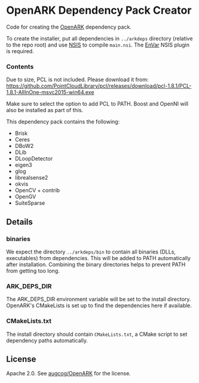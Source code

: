 # OpenARK Dependency Pack Creator

Code for creating the [OpenARK](https://github.com/augcog/openark) dependency pack.

To create the installer, put all dependencies in `../arkdeps` directory (relative to the repo root) and use [NSIS](https://nsis.sourceforge.io) to compile `main.nsi`. The [EnVar](https://nsis.sourceforge.io/EnVar_plug-in) NSIS plugin is required.

### Contents
Due to size, PCL is not included. Please download it from:
https://github.com/PointCloudLibrary/pcl/releases/download/pcl-1.8.1/PCL-1.8.1-AllInOne-msvc2015-win64.exe

Make sure to select the option to add PCL to PATH. Boost and OpenNI will also be installed as part of this.

This dependency pack contains the following:
- Brisk
- Ceres
- DBoW2
- DLib
- DLoopDetector
- eigen3
- glog
- librealsense2
- okvis
- OpenCV + contrib
- OpenGV
- SuiteSparse

## Details

### binaries 
 We expect the directory `../arkdeps/bin` to contain all binaries (DLLs, executables) from dependencies. This will be added to PATH automatically after installation. Combining the binary directories helps to prevent PATH from getting too long.
 
### ARK_DEPS_DIR
 The ARK_DEPS_DIR environment variable will be set to the install directory. OpenARK's CMakeLists is set up to find the dependencies here if available.
 
### CMakeLists.txt
 The install directory should contain `CMakeLists.txt`, a CMake script to set dependency paths automatically.
 
## License
Apache 2.0. See [augcog/OpenARK](https://github.com/augcog/openark) for the license.
